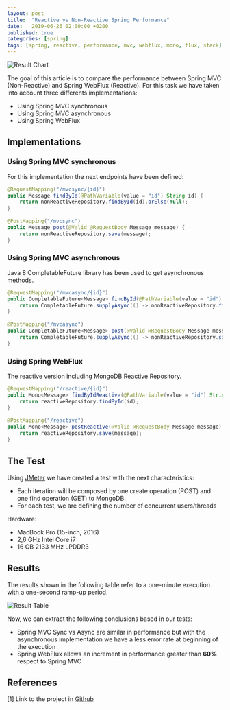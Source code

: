 ```yaml
---
layout: post
title:  "Reactive vs Non-Reactive Spring Performance"
date:   2019-06-26 02:00:00 +0200
published: true
categories: [spring]
tags: [spring, reactive, performance, mvc, webflux, mono, flux, stack]
---
```


![Result Chart](https://raw.githubusercontent.com/frandorado/frandorado.github.io/master/static/img/_posts/spring-mvc-webflux-chart.png "Results Chart")

The goal of this article is to compare the performance between Spring MVC (Non-Reactive) and Spring WebFlux (Reactive). For this task we have taken into account three differents implementations:

* Using Spring MVC synchronous
* Using Spring MVC asynchronous
* Using Spring WebFlux


## Implementations
### Using Spring MVC synchronous

For this implementation the next endpoints have been defined:

```java
@RequestMapping("/mvcsync/{id}")
public Message findById(@PathVariable(value = "id") String id) {
    return nonReactiveRepository.findById(id).orElse(null);
}
    
@PostMapping("/mvcsync")
public Message post(@Valid @RequestBody Message message) {
    return nonReactiveRepository.save(message);
}
```

### Using Spring MVC asynchronous

Java 8 CompletableFuture library has been used to get asynchronous methods.

```java
@RequestMapping("/mvcasync/{id}")
public CompletableFuture<Message> findById(@PathVariable(value = "id") String id) {
    return CompletableFuture.supplyAsync(() -> nonReactiveRepository.findById(id).orElse(null));
}
    
@PostMapping("/mvcasync")
public CompletableFuture<Message> post(@Valid @RequestBody Message message) {
    return CompletableFuture.supplyAsync(() -> nonReactiveRepository.save(message));
}
```

### Using Spring WebFlux

The reactive version including MongoDB Reactive Repository.

```java
@RequestMapping("/reactive/{id}")
public Mono<Message> findByIdReactive(@PathVariable(value = "id") String id) {
    return reactiveRepository.findById(id);
}
    
@PostMapping("/reactive")
public Mono<Message> postReactive(@Valid @RequestBody Message message) {
    return reactiveRepository.save(message);
}
```

## The Test

Using [JMeter](https://jmeter.apache.org) we have created a test  with the next characteristics:

* Each iteration will be composed by one create operation (POST) and one find operation (GET) to MongoDB.
* For each test, we are defining the number of concurrent users/threads

Hardware:

* MacBook Pro (15-inch, 2016)
* 2,6 GHz Intel Core i7
* 16 GB 2133 MHz LPDDR3

## Results

The results shown in the following table refer to a one-minute execution with a one-second ramp-up period.

![Result Table](https://raw.githubusercontent.com/frandorado/frandorado.github.io/master/static/img/_posts/spring-mvc-webflux-table.png "Result Table")

Now, we can extract the following conclusions based in our tests:

* Spring MVC Sync vs Async are similar in performance but with the asynchronous implementation we have a less error rate at beginning of the execution
* Spring WebFlux allows an increment in performance greater than **60%** respect to Spring MVC

## References

[1] Link to the project in [Github][github-link]


[github-link]: https://github.com/frandorado/spring-projects/tree/master/spring-reactive-nonreactive